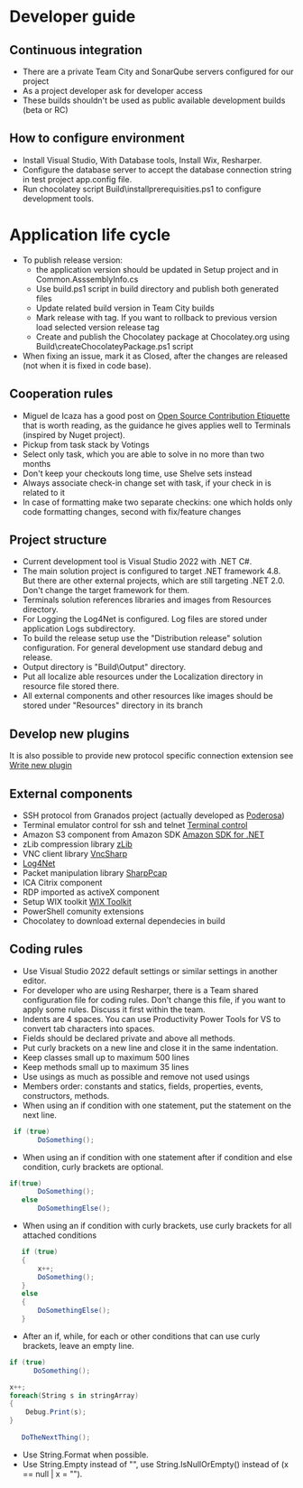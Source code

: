 # Developer guide
## Continuous integration
* There are a private Team City and SonarQube servers configured for our project 
* As a project developer ask for developer access
* These builds shouldn't be used as public available development builds (beta or RC)

## How to configure environment
* Install Visual Studio, With Database tools, Install Wix, Resharper.
* Configure the database server to accept the database connection string in test project app.config file.
* Run chocolatey script Build\installprerequisities.ps1 to configure development tools.

# Application life cycle
* To publish release version:
  * the application version should be updated in Setup project and in Common.AsssemblyInfo.cs
  * Use build.ps1 script in build directory and publish both generated files
  * Update related build version in Team City builds
  * Mark release with tag. If you want to rollback to previous version load selected version release tag
  * Create and publish the Chocolatey package at Chocolatey.org using Build\createChocolateyPackage.ps1 script
* When fixing an issue, mark it as Closed, after the changes are released (not when it is fixed in code base).

## Cooperation rules
* Miguel de Icaza has a good post on [Open Source Contribution Etiquette](http://tirania.org/blog/archive/2010/Dec-31.html)
 that is worth reading, as the guidance he gives applies well to Terminals (inspired by Nuget project).
* Pickup from task stack by Votings
* Select only task, which you are able to solve in no more than two months
* Don't keep your checkouts long time, use Shelve sets instead
* Always associate check-in change set with task, if your check in is related to it
* In case of formatting make two separate checkins: one which holds only code formatting changes, second with fix/feature changes

## Project structure
* Current development tool is Visual Studio 2022 with .NET C#.
* The main solution project is configured to target .NET framework 4.8. But there are other external projects, which are still targeting .NET 2.0. Don't change the target framework for them.
* Terminals solution references libraries and images from Resources directory.
* For Logging the Log4Net is configured. Log files are stored under application Logs subdirectory.
* To build the release setup use the "Distribution release" solution configuration. For general development use standard debug and release.
* Output directory is "Build\Output" directory.
* Put all localize able resources under the Localization directory in resource file stored there.
* All external components and other resources like images should be stored under "Resources" directory in its branch

## Develop new plugins
It is also possible to provide new protocol specific connection extension see [Write new plugin](/Docs/WriteNewPlugin.md)

## External components
* SSH protocol from Granados project (actually developed as [Poderosa](http://sourceforge.net/projects/poderosa/))
* Terminal emulator control for ssh and telnet [Terminal control](http://www.codeproject.com/KB/IP/Terminal_Control_Project.aspx)
* Amazon S3 component from Amazon SDK [Amazon SDK for .NET](http://aws.amazon.com/sdkfornet/)
* zLib compression library [zLib](http://www.componentace.com/)
* VNC client library [VncSharp](http://cdot.senecac.on.ca/projects/vncsharp/)
* [Log4Net](http://logging.apache.org/log4net/)
* Packet manipulation library [SharpPcap](http://www.tamirgal.com/blog/page/SharpPcap.aspx)
* ICA Citrix component
* RDP imported as activeX component
* Setup WIX toolkit [WIX Toolkit](http://WixToolSet.org)
* PowerShell comunity extensions
* Chocolatey to download external dependecies in build

## Coding rules
* Use Visual Studio 2022 default settings or similar settings in another editor.
* For developer who are using Resharper, there is a Team shared configuration file for coding rules. Don't change this file, if you want to apply some rules. Discuss it first within the team.
* Indents are 4 spaces. You can use Productivity Power Tools for VS to convert tab characters into spaces.
* Fields should be declared private and above all methods.
* Put curly brackets on a new line and close it in the same indentation.
* Keep classes small up to maximum 500 lines
* Keep methods small up to maximum 35 lines
* Use usings as much as possible and remove not used usings 
* Members order: constants and statics, fields, properties, events, constructors, methods.
* When using an if condition with one statement, put the statement on the next line.

```cs
 if (true)
       DoSomething();
```

* When using an if condition with one statement after if condition and else condition, curly brackets are optional.

```cs
if(true)
       DoSomething();
   else
       DoSomethingElse();
```

* When using an if condition with curly brackets, use curly brackets for all attached conditions

```cs
   if (true)
   {
       x++;
       DoSomething();
   }
   else
   {
       DoSomethingElse();
   }
```

* After an if, while, for each or other conditions that can use curly brackets, leave an empty line.

```cs
if (true)
      DoSomething();

x++;
foreach(String s in stringArray)
{
    Debug.Print(s);
}
   
   DoTheNextThing();
```

* Use String.Format when possible.
* Use String.Empty instead of "", use String.IsNullOrEmpty() instead of (x == null | x = "").
